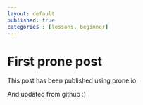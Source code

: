 ```yaml
---
layout: default
published: true
categories : [lessons, beginner]
---
```


# First prone post

This post has been published using prone.io

And updated from github :)
